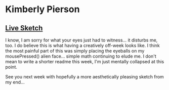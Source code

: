 # Kimberly Pierson

## [Live Sketch](https://mabonmoon.github.io/120-work/hw-11/)

I know, I am sorry for what your eyes just had to witness... it disturbs me, too. I do believe this is what having a creatively off-week looks like. I think the most painful part of this was simply placing the eyeballs on my mousePressed() alien face... simple math continuing to elude me.  I don't mean to write a shorter readme this week, I'm just mentally collapsed at this point.


See you next week with hopefully a more aesthetically pleasing sketch from my end...
